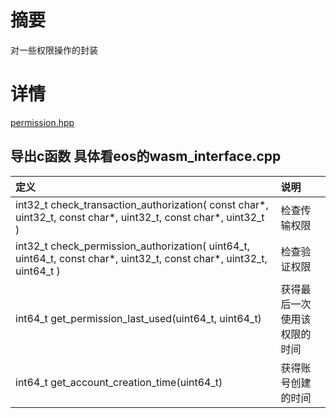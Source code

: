 # 摘要
对一些权限操作的封装



# 详情

[permission.hpp]()

## 导出c函数 具体看eos的wasm_interface.cpp
|定义|说明|
|:---|:---|
|int32_t check_transaction_authorization( const char*, uint32_t, const char*, uint32_t, const char*, uint32_t )|检查传输权限|
|int32_t check_permission_authorization( uint64_t, uint64_t, const char*, uint32_t, const char*, uint32_t, uint64_t )|检查验证权限|
|int64_t get_permission_last_used(uint64_t, uint64_t)|获得最后一次使用该权限的时间|
|int64_t get_account_creation_time(uint64_t)|获得账号创建的时间|
